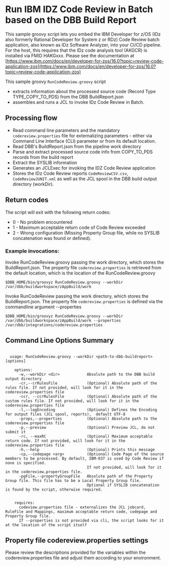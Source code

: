 # Run IBM IDZ Code Review in Batch based on the DBB Build Report

This sample groovy script lets you embed the IBM Developer for z/OS (IDz also formerly Rational Developer for System z or RDz) Code Review batch application, also known as IDz Software Analyzer, into your CI/CD pipeline. For the host, this requires that the IDz code analysis tool (AKGCR) is installed via FMID HAKGxxx. 
Please see the documentation at [https://www.ibm.com/docs/en/developer-for-zos/16.0?topic=review-code-application-zos](https://www.ibm.com/docs/en/developer-for-zos/16.0?topic=review-code-application-zos)

This sample groovy `RunCodeReview.groovy` script
- extracts information about the processed source code (Record Type TYPE_COPY_TO_PDS) from the DBB BuildReport.json
- assembles and runs a JCL to invoke IDz Code Review in Batch.

## Processing flow
- Read command line parameters and the mandatory ```codereview.properties``` file for externalizing parameters - either via Command Line Interface (CLI) parameter or from its default location.
- Read DBB's BuildReport.json from the pipeline work directory
- Parse and extract processed source code info from COPY_TO_PDS records from the build report
- Extract the SYSLIB information
- Generates an JCLExec for invoking the IDZ Code Review application
- Stores the IDz Code Review reports ```CodeReviewCSV.csv```, ```CodeReviewJUNIT.xml```  as well as the JCL spool in the DBB build output directory (workDir).

## Return codes
The script will exit with the following return codes:
- 0 - No problem encountered
- 1 - Maximum acceptable return code of Code Review exceeded
- 2 - Wrong configuration (Missing Property Group file, while no SYSLIB concatenation was found or defined).

### Example invocations:
Invoke RunCodeReview.groovy passing the work directory, which stores the BuildReport.json. The property file ```codereview.properties``` is retrieved from the default location, which is the location of the RunCodeReview.groovy
```
$DBB_HOME/bin/groovyz RunCodeReview.groovy --workDir /var/dbb/buildworkspace/zAppBuild/work
```
Invoke RunCodeReview passing the work directory, which stores the BuildReport.json. The property file ```codereview.properties``` is defined via the commandline argument --properties
```
$DBB_HOME/bin/groovyz RunCodeReview.groovy --workDir /var/dbb/buildworkspace/zAppBuild/work --properties /var/dbb/integrations/codereview.properties
```

## Command Line Options Summary
```
 
  usage: RunCodeReview.groovy --workDir <path-to-dbb-buildreport> [options]
 
    options:
      -w,--workDir <dir>            Absolute path to the DBB build output directory
      -cr,--crRulesFile             (Optional) Absolute path of the rules file. If not provided, will look for it in the codereview.properties file
      -ccr, --ccrRulesFile          (Optional) Absolute path of the custom rules file. If not provided, will look for it in the codereview.properties file
      -l,--logEncoding              (Optional) Defines the Encoding for output files (JCL spool, reports),  default UTF-8
      -props,--properties           (Optional) Absolute path to the codereview.properties file
      -p,--preview                  (Optional) Preview JCL, do not submit it
      -rc, --maxRC                  (Optional) Maximum acceptable return code. If not provided, will look for it in the codereview.properties file
      -h,--help                     (Optional) Prints this message
      -cp,--codepage <arg>          (Optional) Code Page of the source  members to be processed. By default, IBM-037 is used by Code Review if none is specified.
                                    If not provided, will look for it in the codereview.properties file.
      -pgFile,--propertyGroupFile   Absolute path of the Property Group file. This file has to be a Local Property Group file.
                                    Optional if SYSLIB concatenation is found by the script, otherwise required.
      
   
    requires:
  	  codeview.properties file - externalizes the JCL jobcard, RuleFile and Mappings, maximum acceptable return code, codepage and Property Group file.
  	  If --properties is not provided via cli, the script looks for it at the location of the script itself 
```

## Property file codereview.properties settings

Please review the descriptions provided for the variables within the codereview.properties file and adjust them according to your environment.
